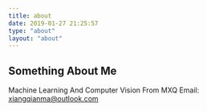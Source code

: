 ```yaml
---
title: about
date: 2019-01-27 21:25:57
type: "about"
layout: "about"
---
```

## Something About Me
Machine Learning And Computer Vision
From MXQ
Email: xiangqianma@outlook.com
